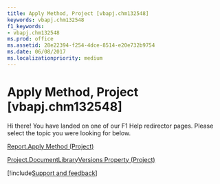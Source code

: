 ```yaml
---
title: Apply Method, Project [vbapj.chm132548]
keywords: vbapj.chm132548
f1_keywords:
- vbapj.chm132548
ms.prod: office
ms.assetid: 28e22394-f254-4dce-8514-e20e732b9754
ms.date: 06/08/2017
ms.localizationpriority: medium
---
```



# Apply Method, Project [vbapj.chm132548]

Hi there! You have landed on one of our F1 Help redirector pages. Please select the topic you were looking for below.

[Report.Apply Method (Project)](https://msdn.microsoft.com/library/4461da82-5bd6-2d9b-0d39-35875c2cee36%28Office.15%29.aspx)

[Project.DocumentLibraryVersions Property (Project)](https://msdn.microsoft.com/library/62203de2-cff4-0af7-944c-9df79710dbc8%28Office.15%29.aspx)

[!include[Support and feedback](~/includes/feedback-boilerplate.md)]